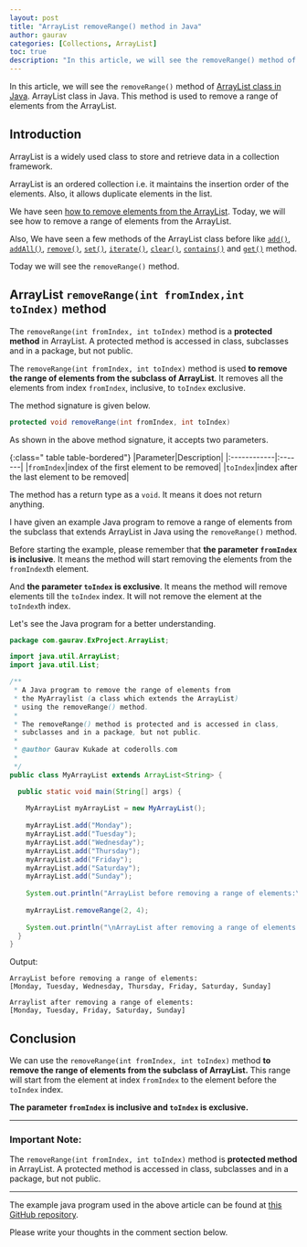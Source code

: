 ```yaml
---  
layout: post  
title: "ArrayList removeRange() method in Java"  
author: gaurav  
categories: [Collections, ArrayList]
toc: true  
description: "In this article, we will see the removeRange() method of the ArrayList class in Java. This method is used to remove a range of elements from the ArrayList."  
---
```


In this article, we will see the `removeRange()` method of [ArrayList class in Java](https://coderolls.com/arraylist-in-java/). ArrayList class in Java. This method is used to remove a range of elements from the ArrayList.
  

## Introduction  
ArrayList is a widely used class to store and retrieve data in a collection framework.  

ArrayList is an ordered collection i.e. it maintains the insertion order of the elements. Also, it allows duplicate elements in the list.

We have seen [how to remove elements from the ArrayList](https://coderolls.com/remove-element-from-arraylist/). Today, we will see how to remove a range of elements from the ArrayList.

Also, We have seen a few methods of the ArrayList class before like [`add()`](https://coderolls.com/add-element-in-arraylist/), [`addAll()`](http://https://coderolls.com/arraylist-addall-method-in-java/), [`remove()`](https://coderolls.com/remove-element-from-arraylist/), [`set()`](https://coderolls.com/change-element-in-arraylist/), [`iterate()`](https://coderolls.com/iterating-the-arraylist-in-java/), [`clear()`](https://coderolls.com/arraylist-clear-method-in-java/),  [`contains()`](https://coderolls.com/arraylist-contains-method) and [`get()`](https://coderolls.com/arraylist-get-method) method.  

Today we will see the `removeRange()` method.  
  

## ArrayList `removeRange(int fromIndex,int toIndex)` method  
  
The `removeRange(int fromIndex, int toIndex)` method is a **protected method** in ArrayList. A protected method is accessed in class, subclasses and in a package, but not public.

The `removeRange(int fromIndex, int toIndex)` method is used **to remove the range of elements from the subclass of ArrayList**.  It removes all the elements from index  `fromIndex`, inclusive, to `toIndex` exclusive.

The method signature is given below.  

```java  
protected void removeRange(int fromIndex, int toIndex)  
```
As shown in the above method signature, it accepts two parameters.

{:class=" table table-bordered"}
|Parameter|Description|
|:------------|:-------|
|`fromIndex`|index of the first element to be removed|
|`toIndex`|index after the last element to be removed|
  
The method has a return type as a `void`. It means it does not return anything.

I have given an example Java program to remove a range of elements from the subclass that extends ArrayList in Java using the `removeRange()` method.

Before starting the example, please remember that **the parameter `fromIndex` is inclusive**. It means the method will start removing the elements from the `fromIndex`th element.

And **the parameter `toIndex` is exclusive**. It means the method will remove elements till the `toIndex` index. It will not remove the element at the `toIndex`th index.

Let's see the Java program for a better understanding.

```java
package com.gaurav.ExProject.ArrayList;

import java.util.ArrayList;
import java.util.List;

/**
 * A Java program to remove the range of elements from 
 * the MyArraylist (a class which extends the ArrayList)
 * using the removeRange() method.
 * 
 * The removeRange() method is protected and is accessed in class,
 * subclasses and in a package, but not public.
 * 
 * @author Gaurav Kukade at coderolls.com
 *
 */
public class MyArrayList extends ArrayList<String> {

  public static void main(String[] args) {
  
    MyArrayList myArrayList = new MyArrayList();
    
    myArrayList.add("Monday");
    myArrayList.add("Tuesday");
    myArrayList.add("Wednesday");
    myArrayList.add("Thursday");
    myArrayList.add("Friday");
    myArrayList.add("Saturday");
    myArrayList.add("Sunday");
    
    System.out.println("ArrayList before removing a range of elements:\n"+ myArrayList);
    
    myArrayList.removeRange(2, 4);
    
    System.out.println("\nArrayList after removing a range of elements:\n"+ myArrayList); 
  }
}
```  

Output:  

```
ArrayList before removing a range of elements:
[Monday, Tuesday, Wednesday, Thursday, Friday, Saturday, Sunday]

Arraylist after removing a range of elements:
[Monday, Tuesday, Friday, Saturday, Sunday]
```
  
## Conclusion  

We can use the `removeRange(int fromIndex, int toIndex)` method **to remove the range of elements from the subclass of ArrayList.** This range will start from the element at index `fromIndex` to the element before the `toIndex` index.
 
 **The parameter `fromIndex` is inclusive and `toIndex` is exclusive.**

---
### Important Note:
The `removeRange(int fromIndex, int toIndex)` method is **protected method** in ArrayList. A protected method is accessed in class, subclasses and in a package, but not public.

---

The example java program used in the above article can be found at [this GitHub repository](https://github.com/coderolls/blogpost-coding-examples/tree/main/collections/arraylist/arraylist-removerange-method).  

Please write your thoughts in the comment section below.
